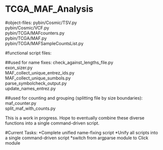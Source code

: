 TCGA_MAF_Analysis
=================
#object-files:
pybin/Cosmic/TSV.py <br>
pybin/Cosmic/VCF.py <br>
pybin/TCGA/MAFcounters.py <br>
pybin/TCGA/MAF.py <br>
pybin/TCGA/MAFSampleCountsList.py<br>

#functional script files:

##used for name fixes:
check_against_lengths_file.py <br>
exon_sizer.py <br>
MAF_collect_unique_entrez_ids.py <br>
MAF_collect_unique_sumbols.py <br>
parse_symbolcheck_output.py <br>
update_names_entrez.py <br>

##used for counting and grouping (splitting file by size boundaries): 
maf_counter.py <br>
split_maf_with_counts.py<br>

This is a work in progress. Hope to eventually combine these diverse functions into a single command-driven script.<br>

#Current Tasks:
*Complete unified name-fixing script
*Unify all scripts into a single command-driven script
*switch from argparse module to Click module